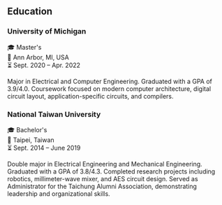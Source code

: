 ## Education

### University of Michigan

<div class="info-container">
  <div class="info-item">
    <span role="img" aria-label="education">🎓</span> Master's
  </div>
  <div class="info-item">
    <span role="img" aria-label="location">📍</span> Ann Arbor, MI, USA
  </div>
  <div class="info-item">
    <span role="img" aria-label="date">⏳</span> Sept. 2020 – Apr. 2022
  </div>
</div>

Major in Electrical and Computer Engineering. Graduated with a GPA of 3.9/4.0. Coursework focused on modern computer architecture, digital circuit layout, application-specific circuits, and compilers.

### National Taiwan University

<div class="info-container">
  <div class="info-item">
    <span role="img" aria-label="education">🎓</span> Bachelor's
  </div>
  <div class="info-item">
    <span role="img" aria-label="location">📍</span> Taipei, Taiwan
  </div>
  <div class="info-item">
    <span role="img" aria-label="date">⏳</span> Sept. 2014 – June 2019
  </div>
</div>

Double major in Electrical Engineering and Mechanical Engineering. Graduated with a GPA of 3.8/4.3. Completed research projects including robotics, millimeter-wave mixer, and AES circuit design. Served as Administrator for the Taichung Alumni Association, demonstrating leadership and organizational skills.
